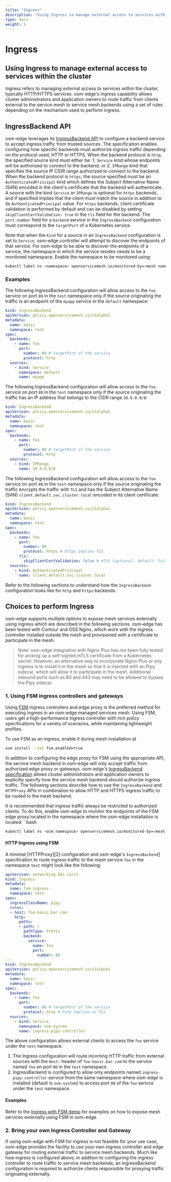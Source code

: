 ```yaml
---
title: "Ingress"
description: "Using Ingress to manage external access to services within the cluster"
type: docs
weight: 5
---
```


# Ingress

## Using Ingress to manage external access to services within the cluster

Ingress refers to managing external access to services within the cluster, typically HTTP/HTTPS services. osm-edge's ingress capability allows cluster administrators and application owners to route traffic from clients external to the service mesh to service mesh backends using a set of rules depending on the mechanism used to perform ingress.

## IngressBackend API

osm-edge leverages its [IngressBackend API][1] to configure a backend service to accept ingress traffic from trusted sources. The specification enables configuring how specific backends must authorize ingress traffic depending on the protocol used, HTTP or HTTPS. When the backend protocol is `http`, the specified source kind must either be: 1. `Service` kind whose endpoints will be authorized to connect to the backend, or 2. `IPRange` kind that specifies the source IP CIDR range authorized to connect to the backend. When the backend protocol is `https`, the source specified must be an `AuthenticatedPrincipal` kind which defines the Subject Alternative Name (SAN) encoded in the client's certificate that the backend will authenticate. A source with the kind `Service` or `IPRange` is optional for `https` backends, and if specified implies that the client must match the source in addition to its `AuthenticatedPrincipal` value. For `https` backends, client certificate validation is performed by default and can be disabled by setting `skipClientCertValidation: true` in the `tls` field for the backend. The `port.number` field for a `backend` service in the `IngressBackend` configuration must correspond to the `targetPort` of a Kubernetes service.

Note that when the `Kind` for a source in an `IngressBackend` configuration is set to `Service`, osm-edge controller will attempt to discover the endpoints of that service. For osm-edge to be able to discover the endpoints of a service, the namespace in which the service resides needs to be a monitored namespace. Enable the namespace to be monitored using:

```bash
kubectl label ns <namespace> openservicemesh.io/monitored-by=<mesh name>
```

### Examples

The following IngressBackend configuration will allow access to the `foo` service on port `80` in the `test` namespace only if the source originating the traffic is an endpoint of the `myapp` service in the `default` namespace:
```yaml
kind: IngressBackend
apiVersion: policy.openservicemesh.io/v1alpha1
metadata:
  name: basic
  namespace: test
spec:
  backends:
    - name: foo
      port:
        number: 80 # targetPort of the service
        protocol: http
  sources:
    - kind: Service
      namespace: default
      name: myapp
```

The following IngressBackend configuration will allow access to the `foo` service on port `80` in the `test` namespace only if the source originating the traffic has an IP address that belongs to the CIDR range `10.0.0.0/8`:
```yaml
kind: IngressBackend
apiVersion: policy.openservicemesh.io/v1alpha1
metadata:
  name: basic
  namespace: test
spec:
  backends:
    - name: foo
      port:
        number: 80 # targetPort of the service
        protocol: http
  sources:
    - kind: IPRange
      name: 10.0.0.0/8
```

The following IngressBackend configuration will allow access to the `foo` service on port `80` in the `test` namespace only if the source originating the traffic encrypts the traffic with `TLS` and has the Subject Alternative Name (SAN) `client.default.svc.cluster.local` encoded in its client certificate:
```yaml
kind: IngressBackend
apiVersion: policy.openservicemesh.io/v1alpha1
metadata:
  name: basic
  namespace: test
spec:
  backends:
    - name: foo
      port:
        number: 80
        protocol: https # https implies TLS
      tls:
        skipClientCertValidation: false # mTLS (optional, default: false)
  sources:
    - kind: AuthenticatedPrincipal
      name: client.default.svc.cluster.local
```

Refer to the following sections to understand how the `IngressBackend` configuration looks like for `http` and `https` backends.

## Choices to perform Ingress

osm-edge supports multiple options to expose mesh services externally using ingress which are described in the following sections. osm-edge has been tested with Contour and OSS Nginx, which work with the ingress controller installed outside the mesh and provisioned with a certificate to participate in the mesh.

> Note: osm-edge integration with Nginx Plus has not been fully tested for picking up a self-signed mTLS certificate from a Kubernetes secret. However, an alternative way to incorporate Nginx Plus or any ingress is to install it in the mesh so that it is injected with an Pipy sidecar, which will allow it to participate in the mesh. Additional inbound ports such as 80 and 443 may need to be allowed to bypass the Pipy sidecar.

### 1. Using FSM ingress controllers and gateways

Using [FSM](https://github.com/flomesh-io/fsm) ingress controllers and edge proxy is the preferred method for executing Ingress in an osm-edge managed services mesh. Using FSM, users get a high-performance ingress controller with rich policy specifications for a variety of scenarios, while maintaining lightweight profiles.

To use FSM as an ingress, enable it during mesh installation at

```bash
osm install --set fsm.enabled=true
```

In addition to configuring the edge proxy for FSM using the appropriate API, the service mesh backend in osm-edge will only accept traffic from authorized edge proxy or gateways. osm-edge's [IngressBackend specification][1] allows cluster administrators and application owners to explicitly specify how the service mesh backend should authorize ingress traffic. The following sections describe how to use the `IngressBackend` and `HTTPProxy` APIs in combination to allow HTTP and HTTPS ingress traffic to be routed to the mesh backend.

It is recommended that ingress traffic always be restricted to authorized clients. To do this, enable osm-edge to monitor the endpoints of the FSM edge proxy located in the namespace where the osm-edge installation is located: ``bash

```bash
kubectl label ns <osm namespace> openservicemesh.io/monitored-by=<mesh name>
```

#### HTTP Ingress using FSM

A minimal [HTTPProxy][2] configuration and osm-edge's `IngressBackend`[1] specification to route ingress traffic to the mesh service `foo` in the namespace `test` might look like the following:

```yaml
apiVersion: networking.k8s.io/v1
kind: Ingress
metadata:
  name: fsm-ingress
  namespace: test
spec:
  ingressClassName: pipy
  rules:
  - host: foo-basic.bar.com
    http:
      paths:
      - path: /
        pathType: Prefix
        backend:
          service:
            name: foo
            port:
              number: 80
---
kind: IngressBackend
apiVersion: policy.openservicemesh.io/v1alpha1
metadata:
  name: basic
  namespace: test
spec:
  backends:
    - name: foo
      port:
        number: 80 # targetPort of the service
        protocol: http # http implies no TLS
  sources:
    - kind: Service
      namespace: osm-system
      name: ingress-pipy-controller
```

The above configuration allows external clients to access the `foo` service under the `test` namespace.

1. The Ingress configuration will route incoming HTTP traffic from external sources with the `Host:` header of `foo-basic.bar.com` to the service named `foo` on port `80` in the `test` namespace.
2. IngressBackend is configured to allow only endpoints named `ingress-pipy-controller` service from the same namespace where osm-edge is installed (default is `osm-system`) to access port `80` of the `foo` serivce under the `test` namespace.

#### Examples

Refer to the [Ingress with FSM demo](/docs/demos/ingress_fms) for examples on how to expose mesh services externally using FSM in osm-edge.

### 2. Bring your own Ingress Controller and Gateway

If using osm-edge with FSM for ingress is not feasible for your use case, osm-edge provides the facility to use your own ingress controller and edge gateway for routing external traffic to service mesh backends. Much like how ingress is configured above, in addition to configuring the ingress controller to route traffic to service mesh backends, an IngressBackend configuration is required to authorize clients responsible for proxying traffic originating externally.

[1]: /docs/api_reference/policy/v1alpha1/#policy.openservicemesh.io/v1alpha1.IngressBackendSpec